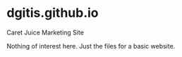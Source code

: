 # dgitis.github.io
Caret Juice Marketing Site

Nothing of interest here. Just the files for a basic website.
